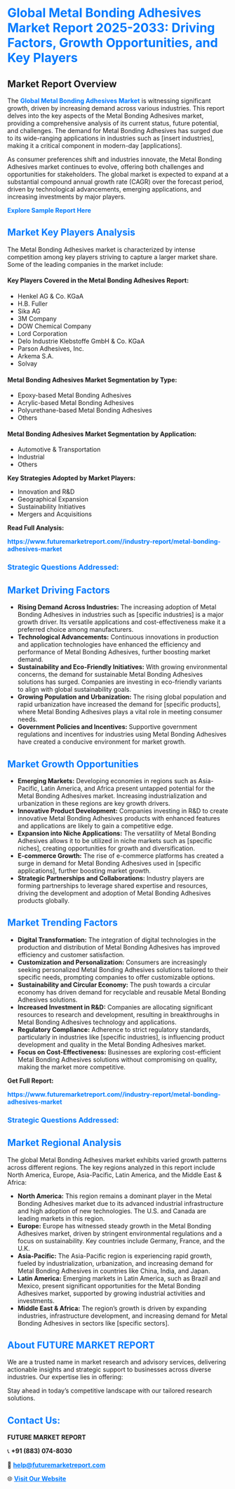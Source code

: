 <h1 style="color: #007BFF;">Global Metal Bonding Adhesives Market Report 2025-2033: Driving Factors, Growth Opportunities, and Key Players</h1>

<section id="overview">
<h2>Market Report Overview</h2>
<p>The <a href="https://www.futuremarketreport.com//industry-report/metal-bonding-adhesives-market" style="color: #007BFF; text-decoration: none;"><strong>Global Metal Bonding Adhesives Market</strong></a> is witnessing significant growth, driven by increasing demand across various industries. This report delves into the key aspects of the Metal Bonding Adhesives market, providing a comprehensive analysis of its current status, future potential, and challenges. The demand for Metal Bonding Adhesives has surged due to its wide-ranging applications in industries such as [insert industries], making it a critical component in modern-day [applications].</p>
<p>As consumer preferences shift and industries innovate, the Metal Bonding Adhesives market continues to evolve, offering both challenges and opportunities for stakeholders. The global market is expected to expand at a substantial compound annual growth rate (CAGR) over the forecast period, driven by technological advancements, emerging applications, and increasing investments by major players.</p>
</section>

<section id="overview">
<p><a href="https://www.futuremarketreport.com//request-sample/reportId=57736" style="color: #007BFF; text-decoration: none;"><strong>Explore Sample Report Here</strong></a></p>
</section>

<section id="key-players">
<h2 style="color: #007BFF;">Market Key Players Analysis</h2>
<p>The Metal Bonding Adhesives market is characterized by intense competition among key players striving to capture a larger market share. Some of the leading companies in the market include:</p>
<h4>Key Players Covered in the Metal Bonding Adhesives Report:</h4>
<ul><li>Henkel AG &amp; Co. KGaA</li><li>H.B. Fuller</li><li>Sika AG</li><li>3M Company</li><li>DOW Chemical Company</li><li>Lord Corporation</li><li>Delo Industrie Klebstoffe GmbH &amp; Co. KGaA</li><li>Parson Adhesives, Inc.</li><li>Arkema S.A.</li><li>Solvay</li></ul>
<h4>Metal Bonding Adhesives Market Segmentation by Type:</h4>
<ul><li>Epoxy-based Metal Bonding Adhesives</li><li>Acrylic-based Metal Bonding Adhesives</li><li>Polyurethane-based Metal Bonding Adhesives</li><li>Others</li></ul>

<h4>Metal Bonding Adhesives Market Segmentation by Application:</h4>
<ul><li>Automotive &amp; Transportation</li><li>Industrial</li><li>Others</li></ul>
<p><strong>Key Strategies Adopted by Market Players:</strong></p>
<ul>
<li>Innovation and R&D</li>
<li>Geographical Expansion</li>
<li>Sustainability Initiatives</li>
<li>Mergers and Acquisitions</li>
</ul>
</section>

<section>
<p><strong>Read Full Analysis: </strong></p><a href="https://www.futuremarketreport.com//industry-report/metal-bonding-adhesives-market" style="color: #007BFF; text-decoration: none;"><strong>https://www.futuremarketreport.com//industry-report/metal-bonding-adhesives-market</strong></a>
<h3 style="color: #007BFF;">Strategic Questions Addressed:</h3>
</section>

<section id="driving-factors">
<h2 style="color: #007BFF;">Market Driving Factors</h2>
<ul>
<li><strong>Rising Demand Across Industries:</strong> The increasing adoption of Metal Bonding Adhesives in industries such as [specific industries] is a major growth driver. Its versatile applications and cost-effectiveness make it a preferred choice among manufacturers.</li>
<li><strong>Technological Advancements:</strong> Continuous innovations in production and application technologies have enhanced the efficiency and performance of Metal Bonding Adhesives, further boosting market demand.</li>
<li><strong>Sustainability and Eco-Friendly Initiatives:</strong> With growing environmental concerns, the demand for sustainable Metal Bonding Adhesives solutions has surged. Companies are investing in eco-friendly variants to align with global sustainability goals.</li>
<li><strong>Growing Population and Urbanization:</strong> The rising global population and rapid urbanization have increased the demand for [specific products], where Metal Bonding Adhesives plays a vital role in meeting consumer needs.</li>
<li><strong>Government Policies and Incentives:</strong> Supportive government regulations and incentives for industries using Metal Bonding Adhesives have created a conducive environment for market growth.</li>
</ul>
</section>

<section id="growth-opportunities">
<h2 style="color: #007BFF;">Market Growth Opportunities</h2>
<ul>
<li><strong>Emerging Markets:</strong> Developing economies in regions such as Asia-Pacific, Latin America, and Africa present untapped potential for the Metal Bonding Adhesives market. Increasing industrialization and urbanization in these regions are key growth drivers.</li>
<li><strong>Innovative Product Development:</strong> Companies investing in R&D to create innovative Metal Bonding Adhesives products with enhanced features and applications are likely to gain a competitive edge.</li>
<li><strong>Expansion into Niche Applications:</strong> The versatility of Metal Bonding Adhesives allows it to be utilized in niche markets such as [specific niches], creating opportunities for growth and diversification.</li>
<li><strong>E-commerce Growth:</strong> The rise of e-commerce platforms has created a surge in demand for Metal Bonding Adhesives used in [specific applications], further boosting market growth.</li>
<li><strong>Strategic Partnerships and Collaborations:</strong> Industry players are forming partnerships to leverage shared expertise and resources, driving the development and adoption of Metal Bonding Adhesives products globally.</li>
</ul>
</section>

<section id="trending-factors">
<h2 style="color: #007BFF;">Market Trending Factors</h2>
<ul>
<li><strong>Digital Transformation:</strong> The integration of digital technologies in the production and distribution of Metal Bonding Adhesives has improved efficiency and customer satisfaction.</li>
<li><strong>Customization and Personalization:</strong> Consumers are increasingly seeking personalized Metal Bonding Adhesives solutions tailored to their specific needs, prompting companies to offer customizable options.</li>
<li><strong>Sustainability and Circular Economy:</strong> The push towards a circular economy has driven demand for recyclable and reusable Metal Bonding Adhesives solutions.</li>
<li><strong>Increased Investment in R&D:</strong> Companies are allocating significant resources to research and development, resulting in breakthroughs in Metal Bonding Adhesives technology and applications.</li>
<li><strong>Regulatory Compliance:</strong> Adherence to strict regulatory standards, particularly in industries like [specific industries], is influencing product development and quality in the Metal Bonding Adhesives market.</li>
<li><strong>Focus on Cost-Effectiveness:</strong> Businesses are exploring cost-efficient Metal Bonding Adhesives solutions without compromising on quality, making the market more competitive.</li>
</ul>
</section>

<section>
<p><strong>Get Full Report: </strong></p><a href="https://www.futuremarketreport.com//industry-report/metal-bonding-adhesives-market" style="color: #007BFF; text-decoration: none;"><strong>https://www.futuremarketreport.com//industry-report/metal-bonding-adhesives-market</strong></a>
<h3 style="color: #007BFF;">Strategic Questions Addressed:</h3>
</section>


<section id="regional-analysis">
<h2 style="color: #007BFF;">Market Regional Analysis</h2>
<p>The global Metal Bonding Adhesives market exhibits varied growth patterns across different regions. The key regions analyzed in this report include North America, Europe, Asia-Pacific, Latin America, and the Middle East & Africa:</p>
<ul>
<li><strong>North America:</strong> This region remains a dominant player in the Metal Bonding Adhesives market due to its advanced industrial infrastructure and high adoption of new technologies. The U.S. and Canada are leading markets in this region.</li>
<li><strong>Europe:</strong> Europe has witnessed steady growth in the Metal Bonding Adhesives market, driven by stringent environmental regulations and a focus on sustainability. Key countries include Germany, France, and the U.K.</li>
<li><strong>Asia-Pacific:</strong> The Asia-Pacific region is experiencing rapid growth, fueled by industrialization, urbanization, and increasing demand for Metal Bonding Adhesives in countries like China, India, and Japan.</li>
<li><strong>Latin America:</strong> Emerging markets in Latin America, such as Brazil and Mexico, present significant opportunities for the Metal Bonding Adhesives market, supported by growing industrial activities and investments.</li>
<li><strong>Middle East & Africa:</strong> The region’s growth is driven by expanding industries, infrastructure development, and increasing demand for Metal Bonding Adhesives in sectors like [specific sectors].</li>
</ul>
</section>

<footer>
<h2 style="color: #007BFF;">About FUTURE MARKET REPORT</h2>
<p>We are a trusted name in market research and advisory services, delivering actionable insights and strategic support to businesses across diverse industries. Our expertise lies in offering:</p>

<p>Stay ahead in today’s competitive landscape with our tailored research solutions.</p>

<h2 style="color: #007BFF;">Contact Us:</h2>
<p><strong>FUTURE MARKET REPORT</strong></p>
<p>📞 <strong>+91 (883) 074-8030</strong></p>
<p>📧 <strong><a href="mailto:help@futuremarketreport.com" style="color: #007BFF;">help@futuremarketreport.com</a></strong></p>
<p>🌐 <strong><a href="https://www.futuremarketreport.com/" style="color: #007BFF;">Visit Our Website</a></strong></p>
</footer>